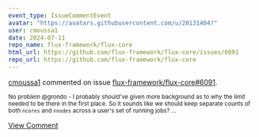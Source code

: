 ```yaml
---
event_type: IssueCommentEvent
avatar: "https://avatars.githubusercontent.com/u/20131404?"
user: cmoussa1
date: 2024-07-11
repo_name: flux-framework/flux-core
html_url: https://github.com/flux-framework/flux-core/issues/6091
repo_url: https://github.com/flux-framework/flux-core
---
```


<a href='https://github.com/cmoussa1' target='_blank'>cmoussa1</a> commented on issue <a href='https://github.com/flux-framework/flux-core/issues/6091' target='_blank'>flux-framework/flux-core#6091</a>.

<small>No problem @grondo - I probably should've given more background as to why the limit needed to be there in the first place. So it sounds like we should keep separate counts of both `ncores` and `nnodes` across a user's set of running jobs?...</small>

<a href='https://github.com/flux-framework/flux-core/issues/6091' target='_blank'>View Comment</a>